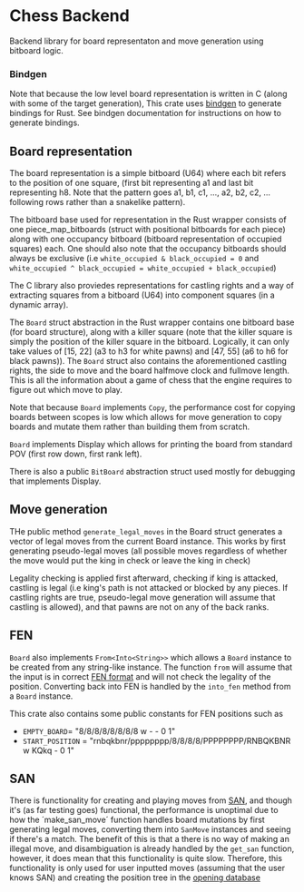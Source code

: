 # Chess Backend
Backend library for board representaton and move generation using bitboard logic.

### Bindgen
Note that because the low level board representation is written in C (along with some of the target 
generation), This crate uses [bindgen](https://github.com/rust-lang/rust-bindgen) to generate bindings 
for Rust. See bindgen documentation for instructions on how to generate bindings.

## Board representation
The board representation is a simple bitboard (U64) where each bit refers to the position of one square, 
(first bit representing a1 and last bit representing h8. Note that the pattern goes a1, b1, c1, ..., a2, b2, c2, ... 
following rows rather than a snakelike pattern).

The bitboard base used for representation in the Rust wrapper consists of one piece_map_bitboards 
(struct with positional bitboards for each piece) along with one occupancy bitboard (bitboard representation of 
occupied squares) each. One should also note that the occupancy bitboards should always be exclusive 
(i.e ``white_occupied & black_occupied = 0`` and ``white_occupied ^ black_occupied = white_occupied + black_occupied``)

The C library also proviedes representations for castling rights and a way of extracting squares from a bitboard (U64)
into component squares (in a dynamic array).

The `Board` struct abstraction in the Rust wrapper contains one bitboard base (for board structure), along with a killer
square (note that the killer square is simply the position of the killer square in the bitboard. Logically, it can only
take values of [15, 22] (a3 to h3 for white pawns) and [47, 55] (a6 to h6 for black pawns)). The `Board` struct also 
contains the aforementioned castling rights, the side to move and the board halfmove clock and fullmove length.
This is all the information about a game of chess that the engine requires to figure out which move to play. 

Note that because `Board` implements `Copy`, the performance cost for copying boards between scopes is low which 
allows for move generation to copy boards and mutate them rather than building them from scratch.

`Board` implements Display which allows for printing the board from standard POV (first row down, first rank left).

There is also a public `BitBoard` abstraction struct used mostly for debugging that implements Display.

## Move generation

THe public method `generate_legal_moves` in the Board struct generates a vector of legal moves from the current 
Board instance. This works by first generating pseudo-legal moves (all possible moves regardless of whether the move
would put the king in check or leave the king in check)

Legality checking is applied first afterward, checking if king is attacked, castling is legal (i.e king's path is not 
attacked or blocked by any pieces. If castling rights are true, pseudo-legal move generation will assume that castling 
is allowed), and that pawns are not on any of the back ranks.


## FEN

`Board` also implements `From<Into<String>>` which allows a `Board` instance to be created from any string-like instance.
The function `from` will assume that the input is in correct [FEN format](https://en.wikipedia.org/wiki/Forsyth%E2%80%93Edwards_Notation)
and will not check the legality of the position. 
Converting back into FEN is handled by the `into_fen` method from a `Board` instance.

This crate also contains some public constants for FEN positions such as
- `EMPTY_BOARD`= "8/8/8/8/8/8/8/8 w - - 0 1"
- `START_POSITION` = "rnbqkbnr/pppppppp/8/8/8/8/PPPPPPPP/RNBQKBNR w KQkq - 0 1"

## SAN

There is functionality for creating and playing moves from [SAN](https://en.wikipedia.org/wiki/Algebraic_notation_(chess)),
and though it's (as far testing goes) functional, the performance is unoptimal due to how the ´make_san_move´ function 
handles board mutations by first generating legal moves, converting them into `SanMove` instances and seeing if there's a 
match. The benefit of this is that a there is no way of making an illegal move, and disambiguation is already handled by the
`get_san` function, however, it does mean that this functionality is quite slow. Therefore, this functionality is only used
for user inputted moves (assuming that the user knows SAN) and creating the position tree in the [opening database](../chess_openings/)
